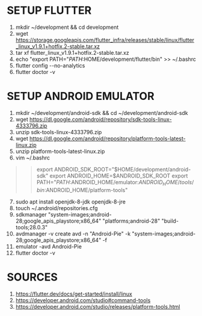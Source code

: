 # SETUP FLUTTER
1. mkdir ~/development && cd development
2. wget https://storage.googleapis.com/flutter_infra/releases/stable/linux/flutter_linux_v1.9.1+hotfix.2-stable.tar.xz
3. tar xf flutter_linux_v1.9.1+hotfix.2-stable.tar.xz
4. echo "export PATH="$PATH:$HOME/development/flutter/bin" >> ~/.bashrc
5. flutter config --no-analytics
6. flutter doctor -v

# SETUP ANDROID EMULATOR
1. mkdir ~/development/android-sdk && cd ~/development/android-sdk
2. wget https://dl.google.com/android/repository/sdk-tools-linux-4333796.zip
3. unzip sdk-tools-linux-4333796.zip
4. wget https://dl.google.com/android/repository/platform-tools-latest-linux.zip
5. unzip platform-tools-latest-linux.zip
6. vim ~/.bashrc
  >> export ANDROID_SDK_ROOT="$HOME/development/android-sdk"
  >> export ANDROID_HOME=$ANDROID_SDK_ROOT
  >> export PATH="$PATH:$ANDROID_HOME/emulator:$ANDROID_HOME/tools/bin:$ANDROID_HOME/platform-tools"
7. sudo apt install openjdk-8-jdk openjdk-8-jre
8. touch ~/.android/repositories.cfg
9. sdkmanager "system-images;android-28;google_apis_playstore;x86_64" "platforms;android-28" "build-tools;28.0.3"
10. avdmanager -v create avd -n "Android-Pie" -k "system-images;android-28;google_apis_playstore;x86_64" -f
11. emulator -avd Android-Pie
12. flutter doctor -v

# SOURCES
1. https://flutter.dev/docs/get-started/install/linux
2. https://developer.android.com/studio#command-tools
3. https://developer.android.com/studio/releases/platform-tools.html
